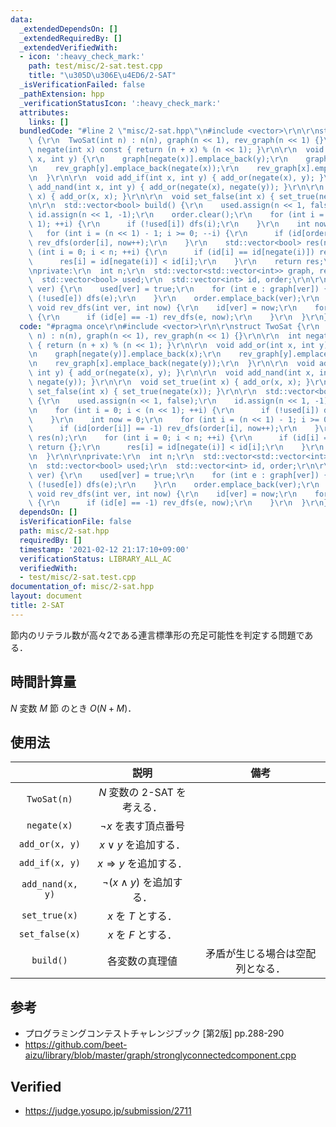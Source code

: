 ```yaml
---
data:
  _extendedDependsOn: []
  _extendedRequiredBy: []
  _extendedVerifiedWith:
  - icon: ':heavy_check_mark:'
    path: test/misc/2-sat.test.cpp
    title: "\u305D\u306E\u4ED6/2-SAT"
  _isVerificationFailed: false
  _pathExtension: hpp
  _verificationStatusIcon: ':heavy_check_mark:'
  attributes:
    links: []
  bundledCode: "#line 2 \"misc/2-sat.hpp\"\n#include <vector>\r\n\r\nstruct TwoSat\
    \ {\r\n  TwoSat(int n) : n(n), graph(n << 1), rev_graph(n << 1) {}\r\n\r\n  int\
    \ negate(int x) const { return (n + x) % (n << 1); }\r\n\r\n  void add_or(int\
    \ x, int y) {\r\n    graph[negate(x)].emplace_back(y);\r\n    graph[negate(y)].emplace_back(x);\r\
    \n    rev_graph[y].emplace_back(negate(x));\r\n    rev_graph[x].emplace_back(negate(y));\r\
    \n  }\r\n\r\n  void add_if(int x, int y) { add_or(negate(x), y); }\r\n\r\n  void\
    \ add_nand(int x, int y) { add_or(negate(x), negate(y)); }\r\n\r\n  void set_true(int\
    \ x) { add_or(x, x); }\r\n\r\n  void set_false(int x) { set_true(negate(x)); }\r\
    \n\r\n  std::vector<bool> build() {\r\n    used.assign(n << 1, false);\r\n   \
    \ id.assign(n << 1, -1);\r\n    order.clear();\r\n    for (int i = 0; i < (n <<\
    \ 1); ++i) {\r\n      if (!used[i]) dfs(i);\r\n    }\r\n    int now = 0;\r\n \
    \   for (int i = (n << 1) - 1; i >= 0; --i) {\r\n      if (id[order[i]] == -1)\
    \ rev_dfs(order[i], now++);\r\n    }\r\n    std::vector<bool> res(n);\r\n    for\
    \ (int i = 0; i < n; ++i) {\r\n      if (id[i] == id[negate(i)]) return {};\r\n\
    \      res[i] = id[negate(i)] < id[i];\r\n    }\r\n    return res;\r\n  }\r\n\r\
    \nprivate:\r\n  int n;\r\n  std::vector<std::vector<int>> graph, rev_graph;\r\n\
    \  std::vector<bool> used;\r\n  std::vector<int> id, order;\r\n\r\n  void dfs(int\
    \ ver) {\r\n    used[ver] = true;\r\n    for (int e : graph[ver]) {\r\n      if\
    \ (!used[e]) dfs(e);\r\n    }\r\n    order.emplace_back(ver);\r\n  }\r\n\r\n \
    \ void rev_dfs(int ver, int now) {\r\n    id[ver] = now;\r\n    for (int e : rev_graph[ver])\
    \ {\r\n      if (id[e] == -1) rev_dfs(e, now);\r\n    }\r\n  }\r\n};\r\n"
  code: "#pragma once\r\n#include <vector>\r\n\r\nstruct TwoSat {\r\n  TwoSat(int\
    \ n) : n(n), graph(n << 1), rev_graph(n << 1) {}\r\n\r\n  int negate(int x) const\
    \ { return (n + x) % (n << 1); }\r\n\r\n  void add_or(int x, int y) {\r\n    graph[negate(x)].emplace_back(y);\r\
    \n    graph[negate(y)].emplace_back(x);\r\n    rev_graph[y].emplace_back(negate(x));\r\
    \n    rev_graph[x].emplace_back(negate(y));\r\n  }\r\n\r\n  void add_if(int x,\
    \ int y) { add_or(negate(x), y); }\r\n\r\n  void add_nand(int x, int y) { add_or(negate(x),\
    \ negate(y)); }\r\n\r\n  void set_true(int x) { add_or(x, x); }\r\n\r\n  void\
    \ set_false(int x) { set_true(negate(x)); }\r\n\r\n  std::vector<bool> build()\
    \ {\r\n    used.assign(n << 1, false);\r\n    id.assign(n << 1, -1);\r\n    order.clear();\r\
    \n    for (int i = 0; i < (n << 1); ++i) {\r\n      if (!used[i]) dfs(i);\r\n\
    \    }\r\n    int now = 0;\r\n    for (int i = (n << 1) - 1; i >= 0; --i) {\r\n\
    \      if (id[order[i]] == -1) rev_dfs(order[i], now++);\r\n    }\r\n    std::vector<bool>\
    \ res(n);\r\n    for (int i = 0; i < n; ++i) {\r\n      if (id[i] == id[negate(i)])\
    \ return {};\r\n      res[i] = id[negate(i)] < id[i];\r\n    }\r\n    return res;\r\
    \n  }\r\n\r\nprivate:\r\n  int n;\r\n  std::vector<std::vector<int>> graph, rev_graph;\r\
    \n  std::vector<bool> used;\r\n  std::vector<int> id, order;\r\n\r\n  void dfs(int\
    \ ver) {\r\n    used[ver] = true;\r\n    for (int e : graph[ver]) {\r\n      if\
    \ (!used[e]) dfs(e);\r\n    }\r\n    order.emplace_back(ver);\r\n  }\r\n\r\n \
    \ void rev_dfs(int ver, int now) {\r\n    id[ver] = now;\r\n    for (int e : rev_graph[ver])\
    \ {\r\n      if (id[e] == -1) rev_dfs(e, now);\r\n    }\r\n  }\r\n};\r\n"
  dependsOn: []
  isVerificationFile: false
  path: misc/2-sat.hpp
  requiredBy: []
  timestamp: '2021-02-12 21:17:10+09:00'
  verificationStatus: LIBRARY_ALL_AC
  verifiedWith:
  - test/misc/2-sat.test.cpp
documentation_of: misc/2-sat.hpp
layout: document
title: 2-SAT
---
```


節内のリテラル数が高々2である連言標準形の充足可能性を判定する問題である．


## 時間計算量

$N$ 変数 $M$ 節 のとき $O(N + M)$．


## 使用法

||説明|備考|
|:--:|:--:|:--:|
|`TwoSat(n)`|$N$ 変数の 2-SAT を考える．||
|`negate(x)`|$\neg x$ を表す頂点番号||
|`add_or(x, y)`|$x \vee y$ を追加する．||
|`add_if(x, y)`|$x \Rightarrow y$ を追加する．||
|`add_nand(x, y)`|$\neg (x \land y)$ を追加する．||
|`set_true(x)`|$x$ を $T$ とする．||
|`set_false(x)`|$x$ を $F$ とする．||
|`build()`|各変数の真理値|矛盾が生じる場合は空配列となる．|


## 参考

- プログラミングコンテストチャレンジブック \[第2版\] pp.288-290
- https://github.com/beet-aizu/library/blob/master/graph/stronglyconnectedcomponent.cpp


## Verified

- https://judge.yosupo.jp/submission/2711
